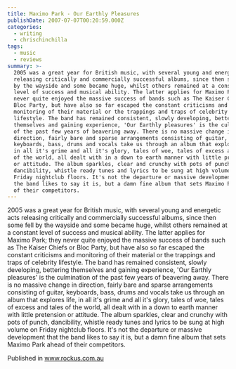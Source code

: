 ```yaml
---
title: Maximo Park - Our Earthly Pleasures
publishDate: 2007-07-07T00:20:59.000Z
categories:
  - writing
  - chrischinchilla
tags:
  - music
  - reviews
summary: >-
  2005 was a great year for British music, with several young and energetic acts
  releasing critically and commercially successful albums, since then some fell
  by the wayside and some became huge, whilst others remained at a constant
  level of success and musical ability. The latter applies for Maximo Park; they
  never quite enjoyed the massive success of bands such as The Kaiser Chiefs or
  Bloc Party, but have also so far escaped the constant criticisms and
  monitoring of their material or the trappings and traps of celebrity
  lifestyle. The band has remained consistent, slowly developing, bettering
  themselves and gaining experience, 'Our Earthly pleasures' is the culmination
  of the past few years of beavering away. There is no massive change in
  direction, fairly bare and sparse arrangements consisting of guitar,
  keyboards, bass, drums and vocals take us through an album that explores life,
  in all it's grime and all it's glory, tales of woe, tales of excess and tales
  of the world, all dealt with in a down to earth manner with little pretension
  or attitude. The album sparkles, clear and crunchy with pots of punch,
  dancibility, whistle ready tunes and lyrics to be sung at high volume on
  Friday nightclub floors. It's not the departure or massive development that
  the band likes to say it is, but a damn fine album that sets Maximo Park ahead
  of their competitors.
---
```


2005 was a great year for British music, with several young and energetic acts releasing critically and commercially successful albums, since then some fell by the wayside and some became huge, whilst others remained at a constant level of success and musical ability. The latter applies for Maximo Park; they never quite enjoyed the massive success of bands such as The Kaiser Chiefs or Bloc Party, but have also so far escaped the constant criticisms and monitoring of their material or the trappings and traps of celebrity lifestyle. The band has remained consistent, slowly developing, bettering themselves and gaining experience, 'Our Earthly pleasures' is the culmination of the past few years of beavering away. There is no massive change in direction, fairly bare and sparse arrangements consisting of guitar, keyboards, bass, drums and vocals take us through an album that explores life, in all it's grime and all it's glory, tales of woe, tales of excess and tales of the world, all dealt with in a down to earth manner with little pretension or attitude. The album sparkles, clear and crunchy with pots of punch, dancibility, whistle ready tunes and lyrics to be sung at high volume on Friday nightclub floors. It's not the departure or massive development that the band likes to say it is, but a damn fine album that sets Maximo Park ahead of their competitors.

Published in www.rockus.com.au
